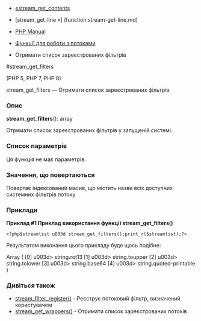- [«stream_get_contents](function.stream-get-contents.md)
- [stream_get_line »] (function.stream-get-line.md)

- [PHP Manual](index.md)
- [Функції для роботи з потоками](ref.stream.md)
- Отримати список зареєстрованих фільтрів

#stream_get_filters

(PHP 5, PHP 7, PHP 8)

stream_get_filters — Отримати список зареєстрованих фільтрів

### Опис

**stream_get_filters**(): array

Отримати список зареєстрованих фільтрів у запущеній системі.

### Список параметрів

Ця функція не має параметрів.

### Значення, що повертаються

Повертає індексований масив, що містить назви всіх доступних
системних фільтрів потоку

### Приклади

**Приклад #1 Приклад використання функції **stream_get_filters()****

` <?php$streamlist u003d stream_get_filters();print_r($streamlist);?> `

Результатом виконання цього прикладу буде щось подібне:

Array (
[0] u003d> string.rot13
[1] u003d> string.toupper
[2] u003d> string.tolower
[3] u003d> string.base64
[4] u003d> string.quoted-printable
)

### Дивіться також

- [stream_filter_register()](function.stream-filter-register.md) -
Реєструє потоковий фільтр, визначений користувачем
- [stream_get_wrappers()](function.stream-get-wrappers.md) -
Отримати список зареєстрованих потоків
